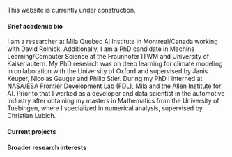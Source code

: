 This website is currently under construction.

#### Brief academic bio
I am a researcher at Mila Quebec AI Institute in Montreal/Canada working with David Rolnick. Additionally, I am a PhD candidate in Machine Learning/Computer Science at the Fraunhofer ITWM and University of Kaiserlautern. My PhD research was on deep learning for climate modeling in collaboration with the University of Oxford and supervised by Janis Keuper, Nicolas Gauger and Philip Stier. During my PhD I interned at NASA/ESA Frontier Development Lab (FDL), Mila and the Allen Institute for AI. Prior to that I worked as a developer and data scientist in the automotive industry after obtaining my masters in Mathematics from the University of Tuebingen, where I specialized in numerical analysis, supervised by Christian Lubich.

#### Current projects


#### Broader research interests 

